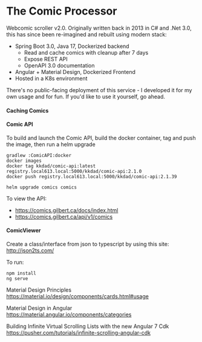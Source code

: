 # The Comic Processor

Webcomic scroller v2.0. Originally written back in 2013 in C# and .Net 3.0, this has since been re-imagined and rebuilt using modern stack:
- Spring Boot 3.0, Java 17, Dockerized backend
    - Read and cache comics with cleanup after 7 days
    - Expose REST API
    - OpenAPI 3.0 documentation
- Angular + Material Design, Dockerized Frontend
- Hosted in a K8s environment

There's no public-facing deployment of this service - I developed it for my own usage and for fun. If you'd like to use
it yourself, go ahead. 
 
#### Caching Comics

#### Comic API

To build and launch the Comic API, build the docker container, tag and push the image, then run a helm upgrade
~~~
gradlew :ComicAPI:docker
docker images 
docker tag kkdad/comic-api:latest registry.local613.local:5000/kkdad/comic-api:2.1.0
docker push registry.local613.local:5000/kkdad/comic-api:2.1.39

helm upgrade comics comics
~~~

To view the API:
- https://comics.gilbert.ca/docs/index.html
- https://comics.gilbert.ca/api/v1/comics

#### ComicViewer

Create a class/interface from json to typescript by using this site: http://json2ts.com/

To run:
~~~
npm install
ng serve
~~~

Material Design Principles
https://material.io/design/components/cards.html#usage

Material Design in Angular
https://material.angular.io/components/categories

Building Infinite Virtual Scrolling Lists with the new Angular 7 Cdk
https://pusher.com/tutorials/infinite-scrolling-angular-cdk